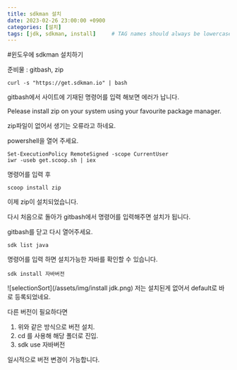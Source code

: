 ```yaml
---
title: sdkman 설치
date: 2023-02-26 23:00:00 +0900
categories: [설치]
tags: [jdk, sdkman, install]     # TAG names should always be lowercase
---
```


#윈도우에 sdkman 설치하기

준비물 : gitbash, zip
```
curl -s "https://get.sdkman.io" | bash
```
gitbash에서 사이트에 기재된 명령어를 입력 해보면
에러가 납니다. 

Pelease install zip on your system using your favourite package manager.

zip파일이 없어서 생기는 오류라고 하네요. 

powershell을 열어 주세요. 

```
Set-ExecutionPolicy RemoteSigned -scope CurrentUser
iwr -useb get.scoop.sh | iex
```

명령어를 입력 후 

```
scoop install zip
```

이제 zip이 설치되었습니다. 

다시 처음으로 돌아가 gitbash에서 명령어를 입력해주면 
설치가 됩니다. 

gitbash를 닫고 다시 열어주세요. 

```
sdk list java
```
명령어를 입력 하면 설치가능한 자바를 확인할 수 있습니다. 

```
sdk install 자바버전
```

![selectionSort](/assets/img/install jdk.png)
저는 설치된게 없어서 default로 바로 등록되었네요. 

다른 버전이 필요하다면 
1. 위와 같은 방식으로 버전 설치.
2. cd 를 사용해 해당 폴더로 진입.
3. sdk use 자바버전

일시적으로 버전 변경이 가능합니다. 

